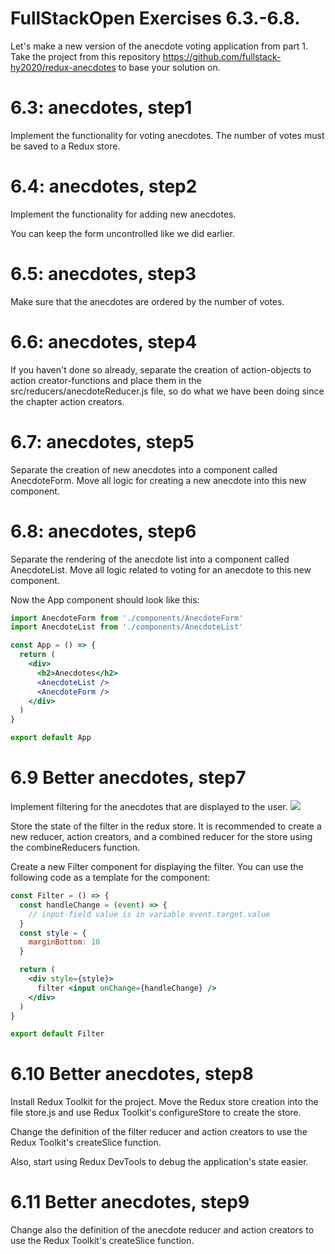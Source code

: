 # FullStackOpen Exercises 6.3.-6.8.

Let's make a new version of the anecdote voting application from part 1. Take the project from this repository https://github.com/fullstack-hy2020/redux-anecdotes to base your solution on.

# 6.3: anecdotes, step1
Implement the functionality for voting anecdotes. The number of votes must be saved to a Redux store.

# 6.4: anecdotes, step2
Implement the functionality for adding new anecdotes.

You can keep the form uncontrolled like we did earlier.

# 6.5: anecdotes, step3
Make sure that the anecdotes are ordered by the number of votes.

# 6.6: anecdotes, step4
If you haven't done so already, separate the creation of action-objects to action creator-functions and place them in the src/reducers/anecdoteReducer.js file, so do what we have been doing since the chapter action creators.

# 6.7: anecdotes, step5
Separate the creation of new anecdotes into a component called AnecdoteForm. Move all logic for creating a new anecdote into this new component.

# 6.8: anecdotes, step6
Separate the rendering of the anecdote list into a component called AnecdoteList. Move all logic related to voting for an anecdote to this new component.

Now the App component should look like this:

```jsx
import AnecdoteForm from './components/AnecdoteForm'
import AnecdoteList from './components/AnecdoteList'

const App = () => {
  return (
    <div>
      <h2>Anecdotes</h2>
      <AnecdoteList />
      <AnecdoteForm />
    </div>
  )
}

export default App
```

# 6.9 Better anecdotes, step7
Implement filtering for the anecdotes that are displayed to the user.
<img src="https://fullstackopen.com/static/e64e260dbd3b22669115b6eb9dcce7a5/5a190/9ea.png">

Store the state of the filter in the redux store. It is recommended to create a new reducer, action creators, and a combined reducer for the store using the combineReducers function.

Create a new Filter component for displaying the filter. You can use the following code as a template for the component:

```jsx
const Filter = () => {
  const handleChange = (event) => {
    // input-field value is in variable event.target.value
  }
  const style = {
    marginBottom: 10
  }

  return (
    <div style={style}>
      filter <input onChange={handleChange} />
    </div>
  )
}

export default Filter
```

# 6.10 Better anecdotes, step8
Install Redux Toolkit for the project. Move the Redux store creation into the file store.js and use Redux Toolkit's configureStore to create the store.

Change the definition of the filter reducer and action creators to use the Redux Toolkit's createSlice function.

Also, start using Redux DevTools to debug the application's state easier.

# 6.11 Better anecdotes, step9
Change also the definition of the anecdote reducer and action creators to use the Redux Toolkit's createSlice function.


